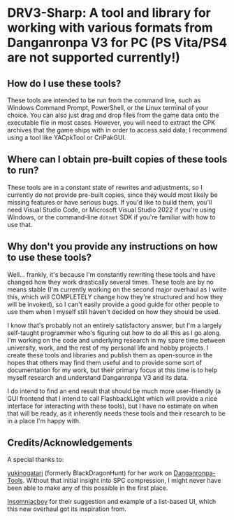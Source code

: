 # DRV3-Sharp: A tool and library for working with various formats from Danganronpa V3 for PC (PS Vita/PS4 are not supported currently!)

## How do I use these tools?
These tools are intended to be run from the command line, such as Windows Command Prompt, PowerShell, or the Linux terminal of your choice. You can also just drag and drop files from the game data onto the executable file in most cases. However, you will need to extract the CPK archives that the game ships with in order to access said data; I recommend using a tool like YACpkTool or CriPakGUI.

## Where can I obtain pre-built copies of these tools to run?
These tools are in a constant state of rewrites and adjustments, so I currently do not provide pre-built copies, since they would most likely be missing features or have serious bugs. If you'd like to build them, you'll need Visual Studio Code, or Microsoft Visual Studio 2022 if you're using Windows, or the command-line `dotnet` SDK if you're familiar with how to use that.

## Why don't you provide any instructions on how to use these tools?
Well... frankly, it's because I'm constantly rewriting these tools and have changed how they work drastically several times. These tools are by no means stable (I'm currently working on the second major overhaul as I write this, which will COMPLETELY change how they're structured and how they will be invoked), so I can't easily provide a good guide for other people to use them when I myself still haven't decided on how they should be used.

I know that's probably not an entirely satisfactory answer, but I'm a largely self-taught programmer who's figuring out how to do all this as I go along. I'm working on the code and underlying research in my spare time between university, work, and the rest of my personal life and hobby projects. I create these tools and libraries and publish them as open-source in the hopes that others may find them useful and to provide some sort of documentation for my work, but their primary focus at this time is to help myself research and understand Danganronpa V3 and its data.

I do intend to find an end result that should be much more user-friendly (a GUI frontend that I intend to call FlashbackLight which will provide a nice interface for interacting with these tools), but I have no estimate on when that will be ready, as it inherently needs these tools and their research to be in a place I'm happy with.

## Credits/Acknowledgements
A special thanks to:

[yukinogatari](https://github.com/yukinogatari) (formerly BlackDragonHunt) for her work on [Danganronpa-Tools](https://github.com/yukinogatari/Danganronpa-Tools). Without that initial insight into SPC compression, I might never have been able to make any of this possible in the first place.

[Insomniacboy](https://github.com/Insomniacboy) for their suggestion and example of a list-based UI, which this new overhaul got its inspiration from.
